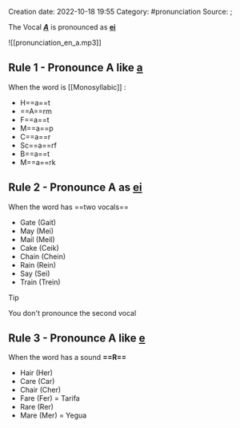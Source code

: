 Creation date: 2022-10-18 19:55
Category:  #pronunciation
Source: [](https://www.youtube.com/watch?v=8aRMdhy5Myw&t=614s);

The Vocal ***<u>A</u>*** is pronounced as **<u>ei</u>**

![[pronunciation_en_a.mp3]]

## Rule 1 - Pronounce A like <u>a</u>

When the word is [[Monosyllabic]] :
- H==a==t
- ==A==rm
- F==a==t
- M==a==p
- C==a==r
- Sc==a==rf
- B==a==t
- M==a==rk

## Rule 2 - Pronounce A as **<u>ei</u>**

When the word has ==two vocals==

- Gate (Gait)
- May (Mei)
- Mail (Meil)
- Cake (Ceik)
- Chain (Chein)
- Rain (Rein)
- Say (Sei)
- Train (Trein)

> [!tip] 
>  You don't pronounce the second vocal

## Rule 3 - Pronounce A like **<u>e</u>**

When the word has a sound **==R==**

- Hair (Her)
- Care (Car)
- Chair (Cher)
- Fare (Fer) = Tarifa
- Rare (Rer)
- Mare (Mer) = Yegua